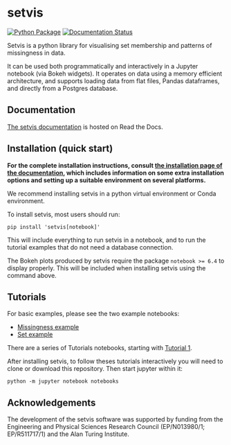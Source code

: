 # setvis

[![Python Package](https://github.com/alan-turing-institute/setvis/actions/workflows/main.yml/badge.svg)](https://github.com/alan-turing-institute/setvis/actions/workflows/main.yml)
[![Documentation Status](https://readthedocs.org/projects/setvis/badge/?version=latest)](https://setvis.readthedocs.io/en/latest/?badge=latest)

Setvis is a python library for visualising set membership and patterns of missingness in data.

It can be used both programmatically and interactively in a Jupyter notebook (via Bokeh widgets).  It operates on data using a memory efficient architecture, and supports loading data from flat files, Pandas dataframes, and directly from a Postgres database.

## Documentation

[The setvis documentation](https://setvis.readthedocs.io/en/latest/index.html) is hosted on Read the Docs.

## Installation (quick start)

**For the complete installation instructions, consult [the installation page of the documentation](https://setvis.readthedocs.io/en/latest/installation.html), which includes information on some extra installation options and setting up a suitable environment on several platforms.**

We recommend installing setvis in a python virtual environment or Conda environment.

To install setvis, most users should run:

```
pip install 'setvis[notebook]'
```

This will include everything to run setvis in a notebook, and to run the tutorial examples that do not need a database connection.

The Bokeh plots produced by setvis require the package `notebook >= 6.4` to display properly.  This will be included when installing setvis using the command above.


## Tutorials

For basic examples, please see the two example notebooks:
- [Missingness example](https://github.com/alan-turing-institute/setvis/blob/main/notebooks/Example%20-%20import%20data%20to%20visualize%20missingness.ipynb)
- [Set example](https://github.com/alan-turing-institute/setvis/blob/main/notebooks/Example%20-%20import%20data%20to%20visualize%20sets.ipynb)

There are a series of Tutorials notebooks, starting with [Tutorial 1](https://github.com/alan-turing-institute/setvis/blob/main/notebooks/Tutorial%201%20-%20Overview%20and%20an%20example%20analysis.ipynb).

After installing setvis, to follow theses tutorials interactively you will need to clone or download this repository. Then start jupyter within it:

```
python -m jupyter notebook notebooks
```


## Acknowledgements

The development of the setvis software was supported by funding from the Engineering and Physical Sciences Research Council (EP/N013980/1; EP/R511717/1) and the Alan Turing Institute.
